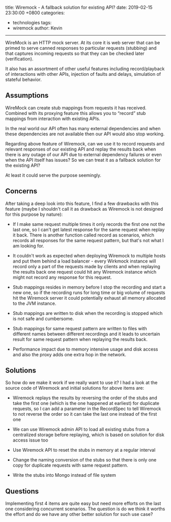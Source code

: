 title: Wiremock - A fallback solution for existing API?
date: 2019-02-15 23:30:00 +0800
categories:
 - technologies
tags:
 - wiremock
author: Kevin
---

WireMock is an HTTP mock server. At its core it is web server that can be primed to serve canned responses to particular requests (stubbing) and that captures incoming requests so that they can be checked later (verification).

It also has an assortment of other useful features including record/playback of interactions with other APIs, injection of faults and delays, simulation of stateful behavior.

<!-- more -->

## Assumptions

WireMock can create stub mappings from requests it has received. Combined with its proxying feature this allows you to “record” stub mappings from interaction with existing APIs.

In the real world our API often has many external dependencies and when these dependencies are not available then our API would also stop working.

Regarding above feature of Wiremock, can we use it to record requests and relevant responses of our existing API and replay the results back when there is any outage of our API due to external dependency failures or even when the API itself has issues? So we can treat it as a fallback solution for the existing API?

At least it could serve the purpose seemingly.

## Concerns

After taking a deep look into this feature, I find a few drawbacks with this feature (maybe I shouldn't call it as drawback as Wiremock is not designed for this purpose by nature):

* If I make same request multiple times it only records the first one not the last one, so I can't get latest response for the same request when replay it back. There is another function called record as scenarios, which records all responses for the same request pattern, but that's not what I am looking for.

* It couldn't work as expected when deploying Wiremock to multiple hosts and put them behind a load balancer - every Wirkmock instance will record only a part of the requests made by clients and when replaying the results back one request could hit any Wiremock instance which might not record any response for this request.

* Stub mappings resides in memory before I stop the recording and start a new one, so if the recording runs for long time or big volume of requests hit the Wiremock server it could potentially exhaust all memory allocated to the JVM instance.

* Stub mappings are written to disk when the recording is stopped which is not safe and cumbersome.

* Stub mappings for same request pattern are written to files with different names between different recordings and it leads to uncertain result for same request pattern when replaying the results back.

* Performance impact due to memory intensive usage and disk access and also the proxy adds one extra hop in the network.


## Solutions

So how do we make it work if we really want to use it? I had a look at the source code of Wiremock and initial solutions for above items are:

* Wiremock replays the results by reversing the order of the stubs and take the first one (which is the one happened at earliest) for duplicate requests, so I can add a parameter in the RecordSpec to tell Wiremock to not reverse the order so it can take the last one instead of the first one

* We can use Wiremock admin API to load all existing stubs from a centralized storage before replaying, which is based on solution for disk access issue too

* Use Wiremock API to reset the stubs in memory at a regular interval

* Change the naming conversion of the stubs so that there is only one copy for duplicate requests with same request pattern.

* Write the stubs into Mongo instead of file system


## Questions

Implementing first 4 items are quite easy but need more efforts on the last one considering concurrent scenarios. The question is do we think it worths the effort and do we have any other better solution for such use case? 